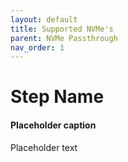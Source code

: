 ```yaml
---
layout: default
title: Supported NVMe's
parent: NVMe Passthrough
nav_order: 1
---
```


# Step Name
#### Placeholder caption

Placeholder text
